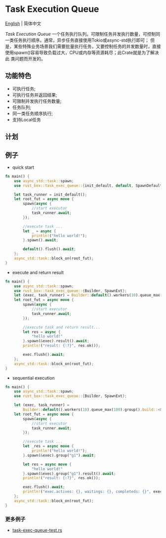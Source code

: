 # Task Execution Queue

[English](./README.md)  | 简体中文

*Task Execution Queue* 一个任务执行队列。可限制任务并发执行数量，可控制同一类任务执行顺序。通常，异步任务直接使用Tokio或async-std执行即可；
但是，某些特殊业务场景我们需要批量执行任务，又要控制任务的并发数量时，直接使用spawn()容易导致负载过大，CPU或内存等资源耗尽；此Crate就是为了解决此 类问题而开发的。

## 功能特色

- 可执行任务;
- 可执行任务并返回结果;
- 可限制并发执行任务数量;
- 任务队列;
- 同一类任务顺序执行;
- 支持Local任务

## 计划

## 例子

- quick start

```rust
fn main() {
    use async_std::task::spawn;
    use rust_box::task_exec_queue::{init_default, default, SpawnDefaultExt};

    let task_runner = init_default();
    let root_fut = async move {
        spawn(async {
            //start executor
            task_runner.await;
        });

        //execute task ...
        let _ = async {
            println!("hello world!");
        }.spawn().await;

        default().flush().await;
    };
    async_std::task::block_on(root_fut);
}

```

- execute and return result

```rust
fn main() {
    use async_std::task::spawn;
    use rust_box::task_exec_queue::{Builder, SpawnExt};
    let (exec, task_runner) = Builder::default().workers(10).queue_max(100).build();
    let root_fut = async move {
        spawn(async {
            //start executor
            task_runner.await;
        });

        //execute task and return result...
        let res = async {
            "hello world!"
        }.spawn(&exec).result().await;
        println!("result: {:?}", res.ok());

        exec.flush().await;
    };
    async_std::task::block_on(root_fut);
}

```

- sequential execution

```rust
fn main() {
    use async_std::task::spawn;
    use rust_box::task_exec_queue::{Builder, SpawnExt};

    let (exec, task_runner) =
        Builder::default().workers(10).queue_max(100).group().build::<&str>();
    let root_fut = async move {
        spawn(async {
            //start executor
            task_runner.await;
        });

        //execute task ...
        let _res = async move {
            println!("hello world!");
        }.spawn(&exec).group("g1").await;

        let res = async move {
            "hello world!"
        }.spawn(&exec).group("g1").result().await;
        println!("result: {:?}", res.ok());

        exec.flush().await;
        println!("exec.actives: {}, waitings: {}, completeds: {}", exec.active_count(), exec.waiting_count(), exec.completed_count());
    };
    async_std::task::block_on(root_fut);
}

```

### 更多例子

- [task-exec-queue-test.rs](https://github.com/try-box/rust-box/blob/main/examples/src/task-exec-queue-test.rs)
